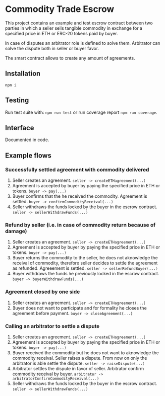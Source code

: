 # Commodity Trade Escrow

This project contains an example and test escrow contract between two parties in which a seller sells tangible commodity in exchange for a specified price in ETH or ERC-20 tokens paid by buyer.

In case of disputes an arbitrator role is defined to solve them. Arbitrator can solve the dispute both in seller or buyer favor.

The smart contract allows to create any amount of agreements.

## Installation
`npm i`

## Testing
Run test suite with: `npm run test`
or run coverage report `npm run coverage`.

## Interface
Documented in code.

## Example flows

### Successfully settled agreement with commodity delivered
1. Seller creates an agreement. `seller -> createETHagreement(...)`
2. Agreement is accepted by buyer by paying the specified price in ETH or tokens. `buyer -> pay(...)`
3. Buyer confirms that the he received the commodity. Agreement is settled. `buyer -> confirmCommodityReceival(...)`
4. Seller withdraws the funds locked by the buyer in the escrow contract. `seller -> sellerWithdrawFunds(...)`

### Refund by seller (i.e. in case of commodity return because of damage)
1. Seller creates an agreement. `seller -> createETHagreement(...)`
2. Agreement is accepted by buyer by paying the specified price in ETH or tokens. `buyer -> pay(...)`
3. Buyer returns the commodity to the seller, he does not aknowledge the receival of commodity, therefore seller decides to settle the agreement as refunded. Agreeement is settled. `seller -> sellerRefundBuyer(...)`
4. Buyer withdraws the funds he previously locked in the escrow contract. `buyer -> buyerWithdrawFunds(...)`

### Agreement closed by one side
1. Seller creates an agreement. `seller -> createETHagreement(...)`
2. Buyer does not want to participate and for formality he closes the agreement before payment. `buyer -> closeAgreement(...)`

### Calling an arbitrator to settle a dispute
1. Seller creates an agreement. `seller -> createETHagreement(...)`
2. Agreement is accepted by buyer by paying the specified price in ETH or tokens. `buyer -> pay(...)`
3. Buyer received the commodity but he does not want to aknowledge the commodity receival. Seller raises a dispute. From now on only the arbitrator is able settle the dispute. `seller -> raiseDispute(...)`
4. Arbitrator settles the dispute in favor of seller. Arbitrator confirm commodity receival by buyer. `arbitrator -> arbitratorConfirmCommodityReceival(...)`
4. Seller withdraws the funds locked by the buyer in the escrow contract. `seller -> sellerWithdrawFunds(...)`